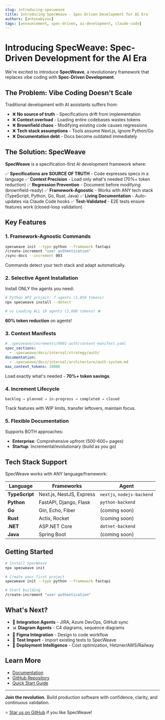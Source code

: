 ```yaml
---
slug: introducing-specweave
title: Introducing SpecWeave - Spec-Driven Development for AI Era
authors: [antonabyzov]
tags: [announcement, spec-driven, ai-development, claude-code]
---
```


# Introducing SpecWeave: Spec-Driven Development for the AI Era

We're excited to introduce **SpecWeave**, a revolutionary framework that replaces vibe coding with **Spec-Driven Development**.

<!-- truncate -->

## The Problem: Vibe Coding Doesn't Scale

Traditional development with AI assistants suffers from:

- ❌ **No source of truth** - Specifications drift from implementation
- ❌ **Context overload** - Loading entire codebases wastes tokens
- ❌ **Brownfield chaos** - Modifying existing code causes regressions
- ❌ **Tech stack assumptions** - Tools assume Next.js, ignore Python/Go
- ❌ **Documentation debt** - Docs become outdated immediately

## The Solution: SpecWeave

**SpecWeave** is a specification-first AI development framework where:

✅ **Specifications are SOURCE OF TRUTH** - Code expresses specs in a language
✅ **Context Precision** - Load only what's needed (70%+ token reduction)
✅ **Regression Prevention** - Document before modifying (brownfield-ready)
✅ **Framework-Agnostic** - Works with ANY tech stack (TypeScript, Python, Go, Rust, Java)
✅ **Living Documentation** - Auto-updates via Claude Code hooks
✅ **Test-Validated** - E2E tests ensure features work (closed-loop validation)

## Key Features

### 1. Framework-Agnostic Commands

```bash
specweave init --type python --framework fastapi
/create-increment "user authentication"
/sync-docs --increment 003
```

Commands detect your tech stack and adapt automatically.

### 2. Selective Agent Installation

Install ONLY the agents you need:

```bash
# Python API project: 7 agents (1,050 tokens)
npx specweave install --detect

# vs Loading ALL 19 agents (2,600 tokens) ❌
```

**60% token reduction** on agents!

### 3. Context Manifests

```yaml
# .specweave/increments/0001-auth/context-manifest.yaml
spec_sections:
  - .specweave/docs/internal/strategy/auth/
documentation:
  - .specweave/docs/internal/architecture/auth-system.md
max_context_tokens: 10000
```

Load exactly what's needed - **70%+ token savings**.

### 4. Increment Lifecycle

```
backlog → planned → in-progress → completed → closed
```

Track features with WIP limits, transfer leftovers, maintain focus.

### 5. Flexible Documentation

Supports BOTH approaches:

- **Enterprise**: Comprehensive upfront (500-600+ pages)
- **Startup**: Incremental/evolutionary (build as you go)

## Tech Stack Support

SpecWeave works with ANY language/framework:

| Language | Frameworks | Agent |
|----------|------------|-------|
| **TypeScript** | Next.js, NestJS, Express | `nextjs`, `nodejs-backend` |
| **Python** | FastAPI, Django, Flask | `python-backend` |
| **Go** | Gin, Echo, Fiber | (coming soon) |
| **Rust** | Actix, Rocket | (coming soon) |
| **.NET** | ASP.NET Core | `dotnet-backend` |
| **Java** | Spring Boot | (coming soon) |

## Getting Started

```bash
# Install SpecWeave
npx specweave init

# Create your first project
specweave init --type python --framework fastapi

# Start building
/create-increment "user authentication"
```

## What's Next?

- 🔧 **Integration Agents** - JIRA, Azure DevOps, GitHub sync
- 📊 **Diagram Agents** - C4 diagrams, sequence diagrams
- 🎨 **Figma Integration** - Design to code workflow
- 🧪 **Test Import** - Import existing tests to SpecWeave
- 🚀 **Deployment Intelligence** - Cost optimization, Hetzner/AWS/Railway

## Learn More

- [Documentation](https://spec-weave.com/docs/overview/introduction)
- [GitHub Repository](https://github.com/anton-abyzov/specweave)
- [Quick Start Guide](https://spec-weave.com/docs/guides/getting-started/quickstart)

---

**Join the revolution.** Build production software with confidence, clarity, and continuous validation.

⭐ [Star us on GitHub](https://github.com/anton-abyzov/specweave) if you like SpecWeave!
